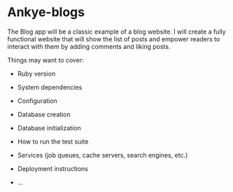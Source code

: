 # Ankye-blogs
The Blog app will be a classic example of a blog website. I will create a fully functional website that will show the list of posts and empower readers to interact with them by adding comments and liking posts.

Things may want to cover:

* Ruby version

* System dependencies

* Configuration

* Database creation

* Database initialization

* How to run the test suite

* Services (job queues, cache servers, search engines, etc.)

* Deployment instructions

* ...

